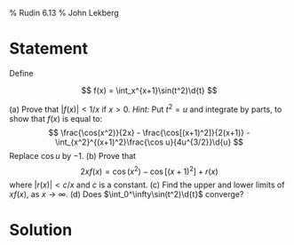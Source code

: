 % Rudin 6.13
% John Lekberg

# Statement

Define

$$
f(x) = \int_x^{x+1}\sin(t^2)\d{t}
$$

(a) Prove that $|f(x)| < 1/x$ if $x > 0$.
*Hint:* Put $t^2 = u$ and integrate by parts, to show that $f(x)$ is equal to:
$$
\frac{\cos(x^2)}{2x} - \frac{\cos[(x+1)^2]}{2(x+1)} - \int_{x^2}^{(x+1)^2}\frac{\cos u}{4u^{3/2}}\d{u}
$$
Replace $\cos u$ by $-1$.
(b) Prove that
$$
  2xf(x) = \cos(x^2) - \cos[(x+1)^2] + r(x)
$$
where $|r(x)| < c/x$ and $c$ is a constant.
(c) Find the upper and lower limits of $xf(x)$, as $x\to\infty$.
(d) Does $\int_0^\infty\sin(t^2)\d{t}$ converge?

# Solution
